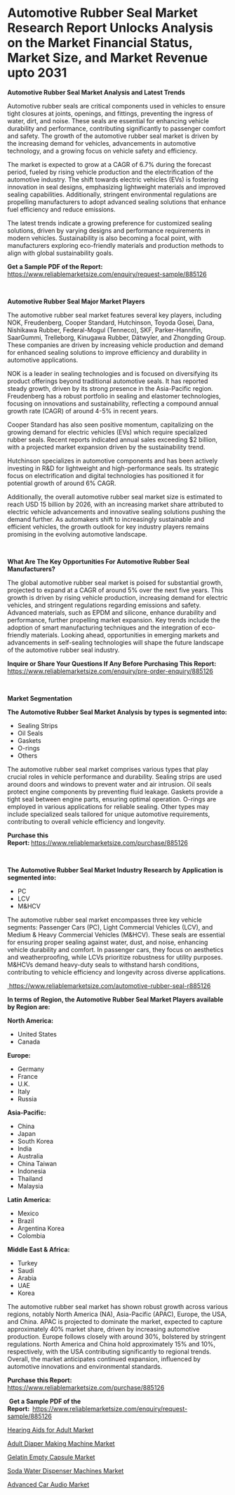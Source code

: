 <p><h1>Automotive Rubber Seal Market Research Report Unlocks Analysis on the Market Financial Status, Market Size, and Market Revenue upto 2031</h1></p><p><strong>Automotive Rubber Seal Market Analysis and Latest Trends</strong></p>
<p><p>Automotive rubber seals are critical components used in vehicles to ensure tight closures at joints, openings, and fittings, preventing the ingress of water, dirt, and noise. These seals are essential for enhancing vehicle durability and performance, contributing significantly to passenger comfort and safety. The growth of the automotive rubber seal market is driven by the increasing demand for vehicles, advancements in automotive technology, and a growing focus on vehicle safety and efficiency.</p><p>The market is expected to grow at a CAGR of 6.7% during the forecast period, fueled by rising vehicle production and the electrification of the automotive industry. The shift towards electric vehicles (EVs) is fostering innovation in seal designs, emphasizing lightweight materials and improved sealing capabilities. Additionally, stringent environmental regulations are propelling manufacturers to adopt advanced sealing solutions that enhance fuel efficiency and reduce emissions. </p><p>The latest trends indicate a growing preference for customized sealing solutions, driven by varying designs and performance requirements in modern vehicles. Sustainability is also becoming a focal point, with manufacturers exploring eco-friendly materials and production methods to align with global sustainability goals.</p></p>
<p><strong>Get a Sample PDF of the Report:&nbsp;</strong> <a href="https://www.reliablemarketsize.com/enquiry/request-sample/885126?utm_campaign=1170&utm_medium=2&utm_source=Github&utm_content=ia&utm_term=02112024&utm_id=automotive-rubber-seal">https://www.reliablemarketsize.com/enquiry/request-sample/885126</a></p>
<p>&nbsp;</p>
<p><strong>Automotive Rubber Seal Major Market Players</strong></p>
<p><p>The automotive rubber seal market features several key players, including NOK, Freudenberg, Cooper Standard, Hutchinson, Toyoda Gosei, Dana, Nishikawa Rubber, Federal-Mogul (Tenneco), SKF, Parker-Hannifin, SaarGummi, Trelleborg, Kinugawa Rubber, Dätwyler, and Zhongding Group. These companies are driven by increasing vehicle production and demand for enhanced sealing solutions to improve efficiency and durability in automotive applications.</p><p>NOK is a leader in sealing technologies and is focused on diversifying its product offerings beyond traditional automotive seals. It has reported steady growth, driven by its strong presence in the Asia-Pacific region. Freudenberg has a robust portfolio in sealing and elastomer technologies, focusing on innovations and sustainability, reflecting a compound annual growth rate (CAGR) of around 4-5% in recent years. </p><p>Cooper Standard has also seen positive momentum, capitalizing on the growing demand for electric vehicles (EVs) which require specialized rubber seals. Recent reports indicated annual sales exceeding $2 billion, with a projected market expansion driven by the sustainability trend. </p><p>Hutchinson specializes in automotive components and has been actively investing in R&D for lightweight and high-performance seals. Its strategic focus on electrification and digital technologies has positioned it for potential growth of around 6% CAGR.</p><p>Additionally, the overall automotive rubber seal market size is estimated to reach USD 15 billion by 2026, with an increasing market share attributed to electric vehicle advancements and innovative sealing solutions pushing the demand further. As automakers shift to increasingly sustainable and efficient vehicles, the growth outlook for key industry players remains promising in the evolving automotive landscape.</p></p>
<p>&nbsp;</p>
<p><strong>What Are The Key Opportunities For Automotive Rubber Seal Manufacturers?</strong></p>
<p><p>The global automotive rubber seal market is poised for substantial growth, projected to expand at a CAGR of around 5% over the next five years. This growth is driven by rising vehicle production, increasing demand for electric vehicles, and stringent regulations regarding emissions and safety. Advanced materials, such as EPDM and silicone, enhance durability and performance, further propelling market expansion. Key trends include the adoption of smart manufacturing techniques and the integration of eco-friendly materials. Looking ahead, opportunities in emerging markets and advancements in self-sealing technologies will shape the future landscape of the automotive rubber seal industry.</p></p>
<p><strong>Inquire or Share Your Questions If Any Before Purchasing This Report:</strong> <a href="https://www.reliablemarketsize.com/enquiry/pre-order-enquiry/885126?utm_campaign=1170&utm_medium=2&utm_source=Github&utm_content=ia&utm_term=02112024&utm_id=automotive-rubber-seal">https://www.reliablemarketsize.com/enquiry/pre-order-enquiry/885126</a></p>
<p>&nbsp;</p>
<p><strong>Market Segmentation</strong></p>
<p><strong>The Automotive Rubber Seal Market Analysis by types is segmented into:</strong></p>
<p><ul><li>Sealing Strips</li><li>Oil Seals</li><li>Gaskets</li><li>O-rings</li><li>Others</li></ul></p>
<p><p>The automotive rubber seal market comprises various types that play crucial roles in vehicle performance and durability. Sealing strips are used around doors and windows to prevent water and air intrusion. Oil seals protect engine components by preventing fluid leakage. Gaskets provide a tight seal between engine parts, ensuring optimal operation. O-rings are employed in various applications for reliable sealing. Other types may include specialized seals tailored for unique automotive requirements, contributing to overall vehicle efficiency and longevity.</p></p>
<p><strong>Purchase this Report:&nbsp;</strong><a href="https://www.reliablemarketsize.com/purchase/885126?utm_campaign=1170&utm_medium=2&utm_source=Github&utm_content=ia&utm_term=02112024&utm_id=automotive-rubber-seal">https://www.reliablemarketsize.com/purchase/885126</a></p>
<p>&nbsp;</p>
<p><strong>The Automotive Rubber Seal Market Industry Research by Application is segmented into:</strong></p>
<p><ul><li>PC</li><li>LCV</li><li>M&HCV</li></ul></p>
<p><p>The automotive rubber seal market encompasses three key vehicle segments: Passenger Cars (PC), Light Commercial Vehicles (LCV), and Medium & Heavy Commercial Vehicles (M&HCV). These seals are essential for ensuring proper sealing against water, dust, and noise, enhancing vehicle durability and comfort. In passenger cars, they focus on aesthetics and weatherproofing, while LCVs prioritize robustness for utility purposes. M&HCVs demand heavy-duty seals to withstand harsh conditions, contributing to vehicle efficiency and longevity across diverse applications.</p></p>
<p><a href="https://www.reliablemarketsize.com/automotive-rubber-seal-r885126?utm_campaign=1170&utm_medium=2&utm_source=Github&utm_content=ia&utm_term=02112024&utm_id=automotive-rubber-seal">&nbsp;https://www.reliablemarketsize.com/automotive-rubber-seal-r885126</a></p>
<p><strong>In terms of Region, the Automotive Rubber Seal Market Players available by Region are:</strong></p>
<p>
    <p> <strong> North America: </strong>
        <ul>
            <li>United States</li>
            <li>Canada</li>
        </ul>
        </p> 
    <p> <strong> Europe: </strong>
        <ul>
            <li>Germany</li>
            <li>France</li>
            <li>U.K.</li>
            <li>Italy</li>
            <li>Russia</li>
        </ul>
        </p> 
    <p> <strong> Asia-Pacific: </strong>
        <ul>
            <li>China</li>
            <li>Japan</li>
            <li>South Korea</li>
            <li>India</li>
            <li>Australia</li>
            <li>China Taiwan</li>
            <li>Indonesia</li>
            <li>Thailand</li>
            <li>Malaysia</li>
        </ul>
        </p> 
    <p> <strong> Latin America: </strong>
        <ul>
            <li>Mexico</li>
            <li>Brazil</li>
            <li>Argentina Korea</li>
            <li>Colombia</li>
        </ul>
        </p> 
    <p> <strong> Middle East & Africa: </strong>
        <ul>
            <li>Turkey</li>
            <li>Saudi</li>
            <li>Arabia</li>
            <li>UAE</li>
            <li>Korea</li>
        </ul>
    </p>
    </p>
<p><p>The automotive rubber seal market has shown robust growth across various regions, notably North America (NA), Asia-Pacific (APAC), Europe, the USA, and China. APAC is projected to dominate the market, expected to capture approximately 40% market share, driven by increasing automotive production. Europe follows closely with around 30%, bolstered by stringent regulations. North America and China hold approximately 15% and 10%, respectively, with the USA contributing significantly to regional trends. Overall, the market anticipates continued expansion, influenced by automotive innovations and environmental standards.</p></p>
<p><strong>Purchase this Report: </strong><a href="https://www.reliablemarketsize.com/purchase/885126?utm_campaign=1170&utm_medium=2&utm_source=Github&utm_content=ia&utm_term=02112024&utm_id=automotive-rubber-seal">https://www.reliablemarketsize.com/purchase/885126</a></p>
<p>&nbsp;<strong>Get a Sample PDF of the Report:&nbsp;&nbsp;</strong><a href="https://www.reliablemarketsize.com/enquiry/request-sample/885126?utm_campaign=1170&utm_medium=2&utm_source=Github&utm_content=ia&utm_term=02112024&utm_id=automotive-rubber-seal">https://www.reliablemarketsize.com/enquiry/request-sample/885126</a></p>
<p><strong></strong></p>
<p><p><a href="https://www.linkedin.com/pulse/hearing-aids-adult-market-revolution-2024-2031-trends-vthle?utm_campaign=1170&utm_medium=2&utm_source=Github&utm_content=ia&utm_term=02112024&utm_id=automotive-rubber-seal">Hearing Aids for Adult Market</a></p><p><a href="https://www.linkedin.com/pulse/adult-diaper-making-machine-market-trends-growth-outlook-rsppe?utm_campaign=1170&utm_medium=2&utm_source=Github&utm_content=ia&utm_term=02112024&utm_id=automotive-rubber-seal">Adult Diaper Making Machine Market</a></p><p><a href="https://issuu.com/reportprime-2/docs/gelatin-empty-capsule-market-size-2_b37cf750c6c1d4?utm_campaign=1170&utm_medium=2&utm_source=Github&utm_content=ia&utm_term=02112024&utm_id=automotive-rubber-seal">Gelatin Empty Capsule Market</a></p><p><a href="https://www.linkedin.com/pulse/analyzing-global-soda-water-dispenser-machines-market-5trze?utm_campaign=1170&utm_medium=2&utm_source=Github&utm_content=ia&utm_term=02112024&utm_id=automotive-rubber-seal">Soda Water Dispenser Machines Market</a></p><p><a href="https://github.com/sofayahoo2023/Market-Research-Report-List-6/blob/main/advanced-car-audio-market.md?utm_campaign=1170&utm_medium=2&utm_source=Github&utm_content=ia&utm_term=02112024&utm_id=automotive-rubber-seal">Advanced Car Audio Market</a></p></p>